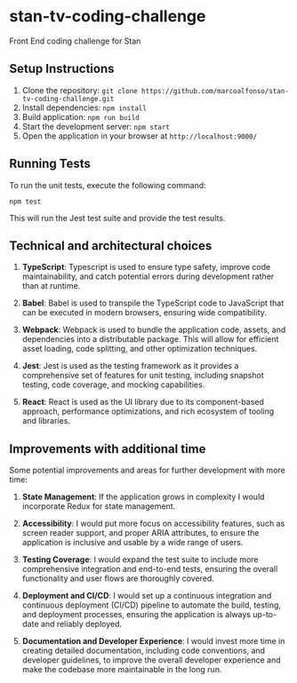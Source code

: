 # stan-tv-coding-challenge
Front End coding challenge for Stan

## Setup Instructions

1. Clone the repository: `git clone https://github.com/marcoalfonso/stan-tv-coding-challenge.git`
2. Install dependencies: `npm install`
3. Build application: `npm run build`
4. Start the development server: `npm start`
5. Open the application in your browser at `http://localhost:9000/`

## Running Tests

To run the unit tests, execute the following command:

```
npm test
```

This will run the Jest test suite and provide the test results.

## Technical and architectural choices

1. **TypeScript**: Typescript is used to ensure type safety, improve code maintainability, and catch potential errors during development rather than at runtime.

2. **Babel**: Babel is used to transpile the TypeScript code to JavaScript that can be executed in modern browsers, ensuring wide compatibility.

3. **Webpack**: Webpack is used to bundle the application code, assets, and dependencies into a distributable package. This will allow for efficient asset loading, code splitting, and other optimization techniques.

4. **Jest**: Jest is used as the testing framework as it provides a comprehensive set of features for unit testing, including snapshot testing, code coverage, and mocking capabilities.

5. **React**: React is used as the UI library due to its component-based approach, performance optimizations, and rich ecosystem of tooling and libraries.

## Improvements with additional time

Some potential improvements and areas for further development with more time:

1. **State Management**: If the application grows in complexity I would incorporate Redux for state management.

2. **Accessibility**: I would put more focus on accessibility features, such as screen reader support, and proper ARIA attributes, to ensure the application is inclusive and usable by a wide range of users.

3. **Testing Coverage**: I would expand the test suite to include more comprehensive integration and end-to-end tests, ensuring the overall functionality and user flows are thoroughly covered.

4. **Deployment and CI/CD**: I would set up a continuous integration and continuous deployment (CI/CD) pipeline to automate the build, testing, and deployment processes, ensuring the application is always up-to-date and reliably deployed.

5. **Documentation and Developer Experience**: I would invest more time in creating detailed documentation, including code conventions, and developer guidelines, to improve the overall developer experience and make the codebase more maintainable in the long run.

